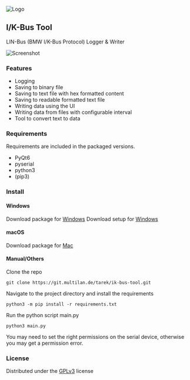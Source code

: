 ![Logo](https://pub.files.multilan.de/ik-bus-tool/logo.png)

## I/K-Bus Tool  
LIN-Bus (BMW I/K-Bus Protocol) Logger & Writer  

![Screenshot](https://pub.files.multilan.de/ik-bus-tool/screenshot.png)
  
### Features  
- Logging  
- Saving to binary file  
- Saving to text file with hex formatted content  
- Saving to readable formatted text file  
- Writing data using the UI  
- Writing data from files with configurable interval  
- Tool to convert text to data  
  
### Requirements
Requirements are included in the packaged versions.
- PyQt6
- pyserial
- python3
- (pip3)
 
### Install

#### Windows
Download package for [Windows](https://pub.files.multilan.de/ik-bus-tool/1.0/win/I%E2%80%89%E2%88%95%E2%80%89K-Bus%20Tool.exe)
Download setup for [Windows](https://pub.files.multilan.de/ik-bus-tool/1.0/win/I%E2%80%89%E2%88%95%E2%80%89K-Bus%20Tool%20Setup.exe)

#### macOS
Download package for [Mac](https://pub.files.multilan.de/ik-bus-tool/1.0/mac/I%E2%80%89%E2%88%95%E2%80%89K-Bus%20Tool.app.zip)

#### Manual/Others
Clone the repo

```git clone https://git.multilan.de/tarek/ik-bus-tool.git```

Navigate to the project directory and install the requirements

```python3 -m pip install -r requirements.txt```

Run the python script main.py

```python3 main.py```

You may need to set the right permissions on the serial device, otherwise you may get a permission error.


### License
Distributed under the [GPLv3](https://pub.files.multilan.de/license.txt) license 